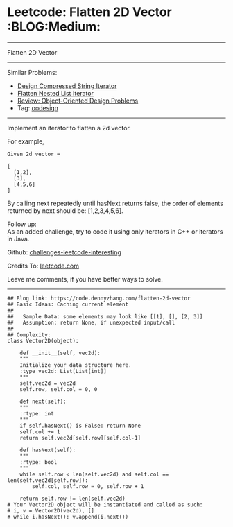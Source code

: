 
# Leetcode: Flatten 2D Vector     :BLOG:Medium:

---

Flatten 2D Vector  

---

Similar Problems:  

-   [Design Compressed String Iterator](https://code.dennyzhang.com/design-compressed-string-iterator)
-   [Flatten Nested List Iterator](https://code.dennyzhang.com/flatten-nested-list-iterator)
-   [Review: Object-Oriented Design Problems](https://code.dennyzhang.com/review-oodesign)
-   Tag: [oodesign](https://code.dennyzhang.com/tag/oodesign)

---

Implement an iterator to flatten a 2d vector.  

For example,  

    Given 2d vector =
    
    [
      [1,2],
      [3],
      [4,5,6]
    ]

By calling next repeatedly until hasNext returns false, the order of elements returned by next should be: [1,2,3,4,5,6].  

Follow up:  
As an added challenge, try to code it using only iterators in C++ or iterators in Java.  

Github: [challenges-leetcode-interesting](https://github.com/DennyZhang/challenges-leetcode-interesting/tree/master/flatten-2d-vector)  

Credits To: [leetcode.com](https://leetcode.com/problems/flatten-2d-vector/description/)  

Leave me comments, if you have better ways to solve.  

---

    ## Blog link: https://code.dennyzhang.com/flatten-2d-vector
    ## Basic Ideas: Caching current element
    ##
    ##   Sample Data: some elements may look like [[1], [], [2, 3]]
    ##   Assumption: return None, if unexpected input/call
    ##
    ## Complexity:
    class Vector2D(object):
    
        def __init__(self, vec2d):
    	"""
    	Initialize your data structure here.
    	:type vec2d: List[List[int]]
    	"""
    	self.vec2d = vec2d
    	self.row, self.col = 0, 0
    
        def next(self):
    	"""
    	:rtype: int
    	"""
    	if self.hasNext() is False: return None
    	self.col += 1
    	return self.vec2d[self.row][self.col-1]
    
        def hasNext(self):
    	"""
    	:rtype: bool
    	"""
    	while self.row < len(self.vec2d) and self.col == len(self.vec2d[self.row]):
    	    self.col, self.row = 0, self.row + 1
    
    	return self.row != len(self.vec2d)
    # Your Vector2D object will be instantiated and called as such:
    # i, v = Vector2D(vec2d), []
    # while i.hasNext(): v.append(i.next())

